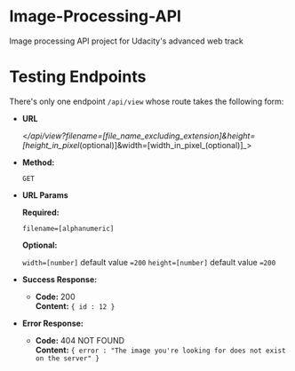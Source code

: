 # Image-Processing-API
Image processing API project for Udacity's advanced web track

# Testing Endpoints
There's only one endpoint `/api/view` whose route takes the following form:

* **URL**

  <_/api/view?filename=[file_name_excluding_extension]&height=[height_in_pixel_(optional)]&width=[width_in_pixel_(optional)]_>

* **Method:**
  
  `GET`
  
* **URL Params**

   **Required:**

   `filename=[alphanumeric]`

   **Optional:**

   `width=[number]` default value `=200`
   `height=[number]` default value `=200`

* **Success Response:**
  
  * **Code:** 200 <br />
    **Content:** `{ id : 12 }`

* **Error Response:**

  * **Code:** 404 NOT FOUND <br />
    **Content:** `{ error : "The image you're looking for does not exist on the server" }`

